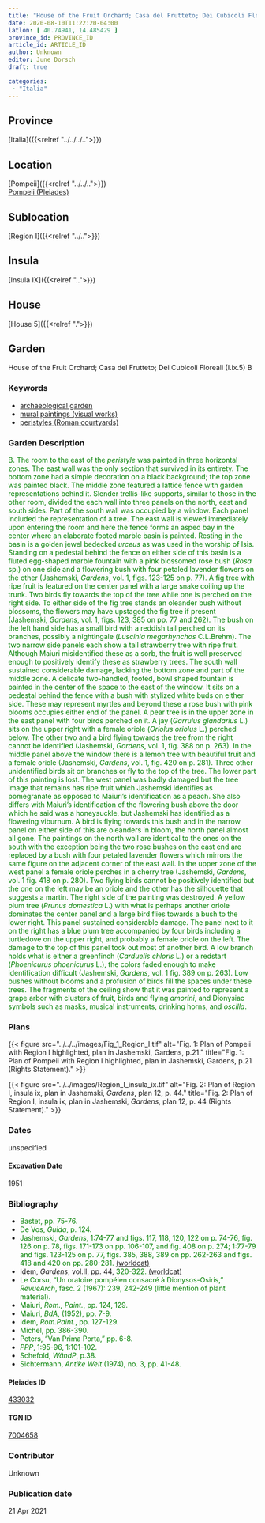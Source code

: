 ```yaml
---
title: "House of the Fruit Orchard; Casa del Frutteto; Dei Cubicoli Floreali (I.ix.5) B"
date: 2020-08-10T11:22:20-04:00
latlon: [ 40.74941, 14.485429 ]
province_id: PROVINCE_ID
article_id: ARTICLE_ID
author: Unknown
editor: June Dorsch
draft: true

categories:
 - "Italia"
---
```


## Province

[Italia]({{<relref "../../../..">}})

## Location

[Pompeii]({{<relref "../../..">}}) \
[Pompeii (Pleiades)](https://pleiades.stoa.org/places/433032)

## Sublocation

[Region I]({{<relref "../..">}})

<!--### Sublocation Description-->

<!-- DESCRIPTION -->

## Insula

[Insula IX]({{<relref "..">}})

## House

[House 5]({{<relref ".">}})

## Garden

House of the Fruit Orchard; Casa del Frutteto; Dei Cubicoli Floreali (I.ix.5) B

### Keywords

- [archaeological garden](#)
- [mural paintings (visual works)](http://vocab.getty.edu/page/aat/300033644)
- [peristyles (Roman courtyards)](http://vocab.getty.edu/page/aat/300004029)

### Garden Description

<span style="color:green">B. The room to the east of the *peristyle* was painted in three horizontal zones. The east wall was the only section that survived in its entirety. The bottom zone had a simple decoration on a black background; the top zone was painted black. The middle zone featured a lattice fence with garden representations behind it. Slender trellis-like supports, similar to those in the other room, divided the each wall into three panels on the north, east and south sides. Part of the south wall was occupied by a window. Each panel included the representation of a tree. The east wall is viewed immediately upon entering the room and here the fence forms an asped bay in the center where an elaborate footed marble basin is painted. Resting in the basin is a golden jewel bedecked *urceus* as was used in the worship of Isis. Standing on a pedestal behind the fence on either side of this basin is a fluted egg-shaped marble fountain with a pink blossomed rose bush (*Rosa* sp.) on one side and a flowering bush with four petaled lavender flowers on the other (Jashemski, *Gardens*, vol. 1, figs. 123-125 on p. 77). A fig tree with ripe fruit is featured on the center panel with a large snake coiling up the trunk. Two birds fly towards the top of the tree while one is perched on the right side. To either side of the fig tree stands an oleander bush without blossoms, the flowers may have upstaged the fig tree if present (Jashemski, *Gardens*, vol. 1, figs. 123, 385 on pp. 77 and 262). The bush on the left hand side has a small bird with a reddish tail perched on its branches, possibly a nightingale (*Luscinia megarhynchos* C.L.Brehm). The two narrow side panels each show a tall strawberry tree with ripe fruit. Although Maiuri misidentified these as a sorb, the fruit is well preserved enough to positively identify these as strawberry trees. The south wall sustained considerable damage, lacking the bottom zone and part of the middle zone. A delicate two-handled, footed, bowl shaped fountain is painted in the center of the space to the east of the window. It sits on a pedestal behind the fence with a bush with stylized white buds on either side. These may represent myrtles and beyond these a rose bush with pink blooms occupies either end of the panel. A pear tree is in the upper zone in the east panel with four birds perched on it. A jay (*Garrulus glandarius* L.) sits on the upper right with a female oriole (*Oriolus oriolus* L.) perched below. The other two and a bird flying towards the tree from the right cannot be identified (Jashemski, *Gardens*, vol. 1, fig. 388 on p. 263). In the middle panel above the window there is a lemon tree with beautiful fruit and a female oriole (Jashemski, *Gardens*, vol. 1, fig. 420 on p. 281). Three other unidentified birds sit on branches or fly to the top of the tree. The lower part of this painting is lost. The west panel was badly damaged but the tree image that remains has ripe fruit which Jashemski identifies as pomegranate as opposed to Maiuri’s identification as a peach. She also differs with Maiuri’s identification of the flowering bush above the door which he said was a honeysuckle, but Jashemski has identified as a flowering viburnum. A bird is flying towards this bush and in the narrow panel on either side of this are oleanders in bloom, the north panel almost all gone. The paintings on the north wall are identical to the ones on the south with the exception being the two rose bushes on the east end are replaced by a bush with four petaled lavender flowers which mirrors the same figure on the adjacent corner of the east wall. In the upper zone of the west panel a female oriole perches in a cherry tree (Jashemski, *Gardens*, vol. 1 fig. 418 on p. 280). Two flying birds cannot be positively identified but the one on the left may be an oriole and the other has the silhouette that suggests a martin. The right side of the painting was destroyed. A yellow plum tree (*Prunus domestica* L.) with what is perhaps another oriole dominates the center panel and a large bird flies towards a bush to the lower right. This panel sustained considerable damage. The panel next to it on the right has a blue plum tree accompanied by four birds including a turtledove on the upper right, and probably a female oriole on the left. The damage to the top of this panel took out most of another bird. A low branch holds what is either a greenfinch (*Carduelis chloris* L.) or a redstart (*Phoenicurus phoenicurus* L.), the colors faded enough to make identification difficult (Jashemski, *Gardens*, vol. 1 fig. 389 on p. 263). Low bushes without blooms and a profusion of birds fill the spaces under these trees. The fragments of the ceiling show that it was painted to represent a grape arbor with clusters of fruit, birds and flying *amorini*, and Dionysiac symbols such as masks, musical instruments, drinking horns, and *oscilla*. </span>

<!--### Maps-->

<!--
OLD WAY (DO NOT USE)
![alt_text](../../images/image_name.ext)
*CAPTION*

NEW WAY ↓↓↓↓
{{< figure src="../../images/image_name.ext" alt="ALT_TEXT" title="CAPTION" >}}
-->

### Plans

{{< figure src="../../../images/Fig_1_Region_I.tif" alt="Fig. 1: Plan of Pompeii with Region I highlighted, plan in Jashemski, Gardens, p.21." title="Fig. 1: Plan of Pompeii with Region I highlighted, plan in Jashemski, Gardens, p.21 (Rights Statement)." >}}

{{< figure src="../../images/Region_I_insula_ix.tif" alt="Fig. 2: Plan of Region I, insula ix, plan in Jashemski, *Gardens*, plan 12, p. 44." title="Fig. 2: Plan of Region I, insula ix, plan in Jashemski, *Gardens*, plan 12, p. 44 (Rights Statement)." >}}

<!--### Images-->


### Dates

unspecified

#### Excavation Date

1951

### Bibliography

* <span style="color:green">Bastet, pp. 75-76.</span>
* <span style="color:green">De Vos, *Guida*, p. 124.</span>
* <span style="color:green">Jashemski, *Gardens*, 1:74-77 and figs. 117, 118, 120, 122 on p. 74-76, fig. 126 on p. 78, figs. 171-173 on pp. 106-107, and fig. 408 on p. 274; 1:77-79 and figs. 123-125 on p. 77, figs. 385, 388, 389 on pp. 262-263 and figs. 418 and 420 on pp. 280-281. [(worldcat)](http://www.worldcat.org/oclc/884024123)</span>
* Idem, *Gardens*, vol.II, pp. 44, <span style="color:green">320-322.</span> [(worldcat)](http://www.worldcat.org/oclc/921816405)
* <span style="color:green">Le Corsu, “Un oratoire pompéien consacré à Dionysos-Osiris,” *RevueArch*, fasc. 2 (1967): 239, 242-249 (little mention of plant material).</span>
* <span style="color:green">Maiuri, *Rom., Paint.*, pp. 124, 129.</span>
* <span style="color:green">Maiuri, *BdA*, (1952), pp. 7-9.</span>
* <span style="color:green">Idem, *Rom.Paint.*, pp. 127-129.</span>
* <span style="color:green">Michel, pp. 386-390.</span>
* <span style="color:green">Peters, “Van Prima Porta,” pp. 6-8.</span>
* <span style="color:green">*PPP*, 1:95-96, 1:101-102.</span>
* <span style="color:green">Schefold, *WändP*, p.38.</span>
* <span style="color:green">Sichtermann, *Antike Welt* (1974), no. 3, pp. 41-48. </span>

<!--#### Periodo ID-->

<!-- [PERIODO_ID](https://pleiades.stoa.org/places/PLEIADES_ID) -->

#### Pleiades ID

[433032](https://pleiades.stoa.org/places/433032)

#### TGN ID

[7004658](http://vocab.getty.edu/page/tgn/7004658)

### Contributor

Unknown

### Publication date


21 Apr 2021

<!--### Related articles-->

<!-- Links to other related articles. Leave blank for now -->